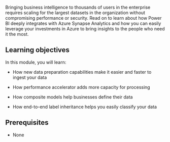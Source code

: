 Bringing business intelligence to thousands of users in the enterprise requires scaling for the largest datasets in the organization without compromising performance or security. Read on to learn about how Power BI deeply integrates with Azure Synapse Analytics and how you can easily leverage your investments in Azure to bring insights to the people who need it the most.

## Learning objectives

In this module, you will learn:

- How new data preparation capabilities make it easier and faster to ingest your data

- How performance accelerator adds more capacity for processing

- How composite models help businesses define their data

- How end-to-end label inheritance helps you easily classify your data

## Prerequisites

- None

